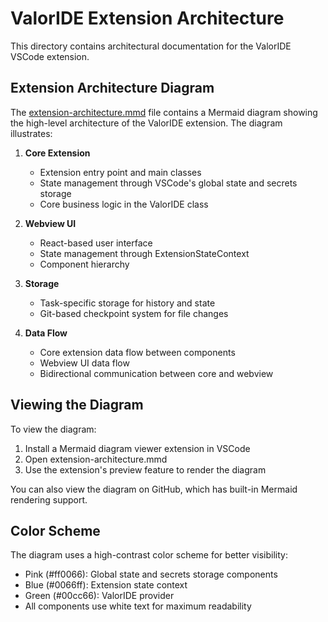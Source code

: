 # ValorIDE Extension Architecture

This directory contains architectural documentation for the ValorIDE VSCode extension.

## Extension Architecture Diagram

The [extension-architecture.mmd](./extension-architecture.mmd) file contains a Mermaid diagram showing the high-level architecture of the ValorIDE extension. The diagram illustrates:

1. **Core Extension**

   - Extension entry point and main classes
   - State management through VSCode's global state and secrets storage
   - Core business logic in the ValorIDE class

2. **Webview UI**

   - React-based user interface
   - State management through ExtensionStateContext
   - Component hierarchy

3. **Storage**

   - Task-specific storage for history and state
   - Git-based checkpoint system for file changes

4. **Data Flow**
   - Core extension data flow between components
   - Webview UI data flow
   - Bidirectional communication between core and webview

## Viewing the Diagram

To view the diagram:

1. Install a Mermaid diagram viewer extension in VSCode
2. Open extension-architecture.mmd
3. Use the extension's preview feature to render the diagram

You can also view the diagram on GitHub, which has built-in Mermaid rendering support.

## Color Scheme

The diagram uses a high-contrast color scheme for better visibility:

- Pink (#ff0066): Global state and secrets storage components
- Blue (#0066ff): Extension state context
- Green (#00cc66): ValorIDE provider
- All components use white text for maximum readability
